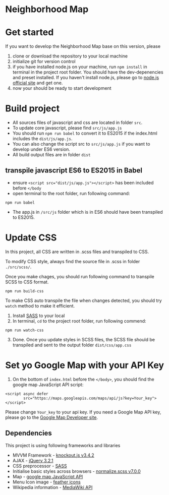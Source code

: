 # Neighborhood Map

# Get started
If you want to develop the Neighborhood Map base on this version, please
1. clone or download the repository to your local machine
2. initialize git for version control
3. if you have installed node.js on your machine, run `npm install` in terminal in the project root folder. You should have the dev-depenencies and preset installed. If you haven't install node.js, please go to [node.js official site](https://nodejs.org/en/) and get one.
4. now your should be ready to start development
  
# Build project 
- All sources files of javascript and css are located in folder `src`.
- To update core javascript, please find `src/js/app.js`
- You should run `npm run babel` to convert it to ES2015 if the index.html includes the `dist/js/app.js`.
- You can also change the script src to `src/js/app.js` if you want to develop under ES6 version. 
- All build output files are in folder `dist`

## transpile javascript ES6 to ES2015 in Babel
- ensure `<script src="dist/js/app.js"></script>` has been included before `</body`
- open terminal to the root folder, run following command:  
```es62es2015
npm run babel
```
- The app.js in `/src/js` folder which is in ES6 should have been transpiled to ES2015. 

# Update CSS
In this project, all CSS are written in .scss files and transpiled to CSS. 

To modify CSS style, always find the source file in .scss in folder `./src/scss/`. 

Once you make chages, you should run following command to transpile SCSS to CSS format. 

```scss2css
npm run build-css
```

To make CSS auto transpile the file when changes detected, you should try `watch` method to make it efficient.

1. Install [SASS](http://sass-lang.com/install) to your local
2. In terminal, `cd` to the project root folder, run following commend:
```scss2css
npm run watch-css
```
3. Done. Once you update styles in SCSS files, the SCSS file should be transpiled and sent to the output folder `dist/css/app.css`


# Set yo Google Map with your API Key
1. On the bottom of `index.html` before the `</body>`, you should find the google map JavaScript API script:
```angular2html
<script async defer
        src="https://maps.googleapis.com/maps/api/js?key=Your_key">
</script>
```
Please change `Your_key` to your api key. 
If you need a Google Map API key, please go to the [Google Map Developer site](https://developers.google.com/maps/).  


## Dependencies
This project is using following frameworks and libraries
* MVVM Framework - [knockout.js v3.4.2](http://knockoutjs.com/)
* AJAX - [jQuery 3.2.1](https://api.jquery.com/jQuery.ajax/)
* CSS preprocessor - [SASS](http://sass-lang.com/)
* Initialise basic styles across browsers - [normalize.scss v7.0.0](https://github.com/JohnAlbin/normalize-scss) 
* Map - [google map JavaScript API](https://developers.google.com/maps/documentation/javascript/)
* Menu Icon image - [feather icons](https://feather.netlify.com/)
* Wikipedia information - [MediaWiki API](https://www.mediawiki.org/wiki/API:Main_page)